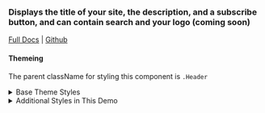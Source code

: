 ### Displays the title of your site, the description, and a subscribe button, and can contain search and your logo (coming soon)

[Full Docs](https://laughing-train-834032fc.pages.github.io/?path=/docs/components-header) | [Github](https://github.com/pinpt/react/tree/master/src/components/Header)

#### Themeing

The parent className for styling this component is `.Header`

<details>
	<summary>Base Theme Styles</summary>

```css
.Header {
	display: flex;
}

.Header .title {
	font-weight: 600;
}

.Header .center {
	flex-grow: 1;
	text-align: center;
	display: flex;
	flex-direction: column;
	justify-content: center;
}

.Header .action {
	margin: 2rem auto;
}
```

</details>

<details>
	<summary>Additional Styles in This Demo</summary>

```css
.Header {
	background-color: #332a40;
	color: #faf9f9;
}
```

</details>

